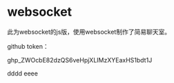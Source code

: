 # websocket

此为websocket的js版，使用websocket制作了简易聊天室。



github token：

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


dddd
eeee

